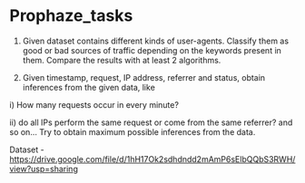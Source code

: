 # Prophaze_tasks

1. Given dataset contains different kinds of user-agents. Classify them as good or bad sources of traffic depending on the keywords present in them. Compare the results with at least 2 algorithms.

2. Given timestamp, request, IP address, referrer and status, obtain inferences from the given data, like

i) How many requests occur in every minute?

ii) do all IPs perform the same request or come from the same referrer?
  and so on... Try to obtain maximum possible inferences from the data.

Dataset - https://drive.google.com/file/d/1hH17Ok2sdhdndd2mAmP6sElbQQbS3RWH/view?usp=sharing
